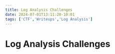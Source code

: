 ```yaml
---
title: Log Analysis Challenges
date: 2024-07-01T13:11:20-10:01
tags: ['CTF','Writeups','Log Analysis']
---
```

# Log Analysis Challenges
